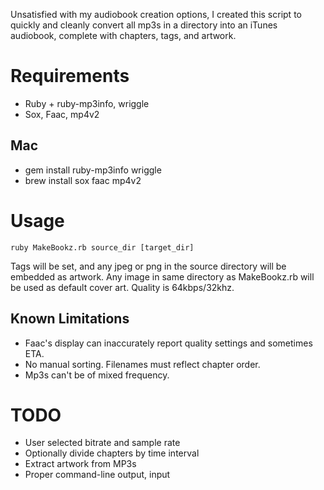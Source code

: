 Unsatisfied with my audiobook creation options, I created this script to quickly and cleanly convert all mp3s in a directory into an iTunes audiobook, complete with chapters, tags, and artwork.

# Requirements
* Ruby + ruby-mp3info, wriggle
* Sox, Faac, mp4v2

## Mac
* gem install ruby-mp3info wriggle
* brew install sox faac mp4v2

# Usage

    ruby MakeBookz.rb source_dir [target_dir]

Tags will be set, and any jpeg or png in the source directory will be embedded as artwork. Any image in same directory as MakeBookz.rb will be used as default cover art. Quality is 64kbps/32khz.

## Known Limitations
* Faac's display can inaccurately report quality settings and sometimes ETA.
* No manual sorting. Filenames must reflect chapter order.
* Mp3s can't be of mixed frequency.

# TODO
* User selected bitrate and sample rate
* Optionally divide chapters by time interval
* Extract artwork from MP3s
* Proper command-line output, input
